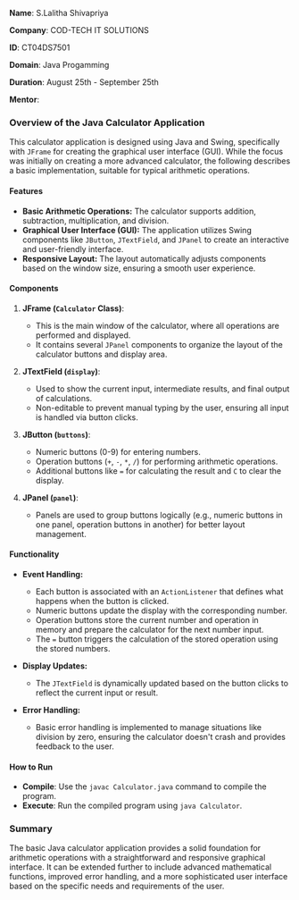 **Name**: S.Lalitha Shivapriya                                                                 

**Company**: COD-TECH IT SOLUTIONS

**ID**: CT04DS7501

**Domain**: Java Progamming

**Duration**: August 25th - September 25th

**Mentor**: 

### **Overview of the Java Calculator Application**

This calculator application is designed using Java and Swing, specifically with `JFrame` for creating the graphical user interface (GUI). While the focus was initially on creating a more advanced calculator, the following describes a basic implementation, suitable for typical arithmetic operations.

#### **Features**
- **Basic Arithmetic Operations:** The calculator supports addition, subtraction, multiplication, and division.
- **Graphical User Interface (GUI):** The application utilizes Swing components like `JButton`, `JTextField`, and `JPanel` to create an interactive and user-friendly interface.
- **Responsive Layout:** The layout automatically adjusts components based on the window size, ensuring a smooth user experience.

#### **Components**
1. **JFrame (`Calculator` Class)**:
   - This is the main window of the calculator, where all operations are performed and displayed.
   - It contains several `JPanel` components to organize the layout of the calculator buttons and display area.

2. **JTextField (`display`)**:
   - Used to show the current input, intermediate results, and final output of calculations.
   - Non-editable to prevent manual typing by the user, ensuring all input is handled via button clicks.

3. **JButton (`buttons`)**:
   - Numeric buttons (0-9) for entering numbers.
   - Operation buttons (`+`, `-`, `*`, `/`) for performing arithmetic operations.
   - Additional buttons like `=` for calculating the result and `C` to clear the display.

4. **JPanel (`panel`)**:
   - Panels are used to group buttons logically (e.g., numeric buttons in one panel, operation buttons in another) for better layout management.

#### **Functionality**
- **Event Handling:**
  - Each button is associated with an `ActionListener` that defines what happens when the button is clicked.
  - Numeric buttons update the display with the corresponding number.
  - Operation buttons store the current number and operation in memory and prepare the calculator for the next number input.
  - The `=` button triggers the calculation of the stored operation using the stored numbers.

- **Display Updates:**
  - The `JTextField` is dynamically updated based on the button clicks to reflect the current input or result.
  
- **Error Handling:**
  - Basic error handling is implemented to manage situations like division by zero, ensuring the calculator doesn't crash and provides feedback to the user.

#### **How to Run**
- **Compile**: Use the `javac Calculator.java` command to compile the program.
- **Execute**: Run the compiled program using `java Calculator`.

### **Summary**
The basic Java calculator application provides a solid foundation for arithmetic operations with a straightforward and responsive graphical interface. It can be extended further to include advanced mathematical functions, improved error handling, and a more sophisticated user interface based on the specific needs and requirements of the user.
